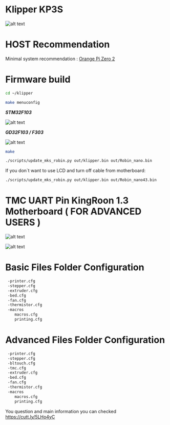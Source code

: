 # Klipper KP3S
![alt text](https://github.com/nehilo/Klipper-KingRoon-Printers/blob/main/pic/banner.png?raw=true)

# HOST Recommendation

Minimal system recommendation : [Orange Pi Zero 2](https://aliexpress.ru/item/1005001823662622.html?spm=a2g2w.productlist.0.1.7e875542pjctf0&sku_id=12000017777234288)

# Firmware build

```bash
cd ~/klipper
```
```bash
make menuconfig
```

***STM32F103***

![alt text](https://github.com/nehilo/Klipper-KingRoon-Printers/blob/main/pic/stm32.png?raw=true)

***GD32F103 / F303***

![alt text](https://github.com/nehilo/Klipper-KingRoon-Printers/blob/main/pic/GD32.jpg?raw=true)

```bash
make 
```

```bash
./scripts/update_mks_robin.py out/klipper.bin out/Robin_nano.bin
```

If you don`t want to use LCD and turn off cable from motherboard:


```bash
./scripts/update_mks_robin.py out/klipper.bin out/Robin_nano43.bin
```

# TMC UART Pin KingRoon 1.3 Motherboard ( FOR ADVANCED USERS )

![alt text](https://github.com/nehilo/Klipper_KingRoon_KP3S/blob/main/pic/UART_Kingroon%201.3.jpg?raw=true)

![alt text](https://github.com/nehilo/Klipper_KingRoon_KP3S/blob/main/pic/Soldering_tmc.jpg?raw=true)

# Basic Files Folder Configuration

```bash
 -printer.cfg
 -stepper.cfg
 -extruder.cfg
 -bed.cfg
 -fan.cfg
 -thermistor.cfg
 -macros
    macros.cfg
    printing.cfg
```

# Advanced Files Folder Configuration

```bash
 -printer.cfg
 -stepper.cfg
 -bltouch.cfg
 -tmc.cfg
 -extruder.cfg
 -bed.cfg
 -fan.cfg
 -thermistor.cfg
 -macros
    macros.cfg
    printing.cfg
```

You question and main information you can checked https://cutt.ly/5LHo4yC
